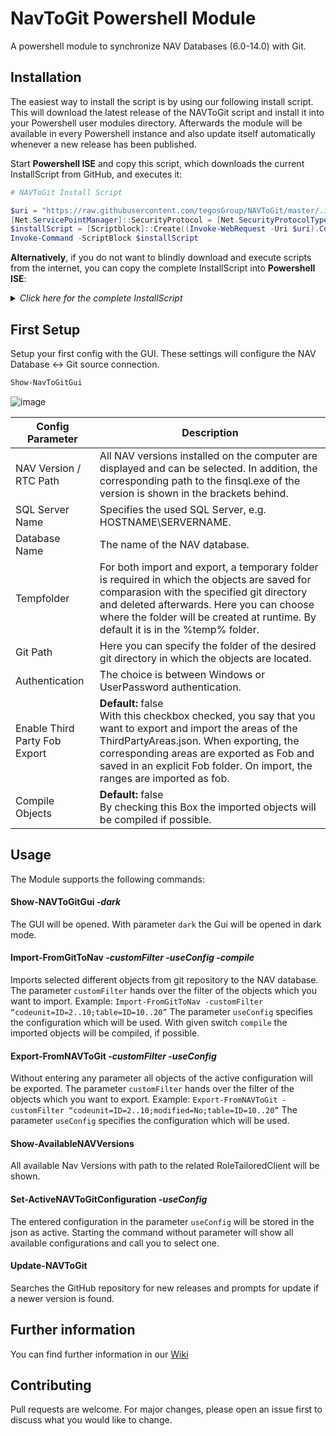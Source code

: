 # NavToGit Powershell Module
A powershell module to synchronize NAV Databases (6.0-14.0) with Git.

## Installation

The easiest way to install the script is by using our following install script.
This will download the latest release of the NAVToGit script and install it into your Powershell user modules directory. Afterwards the module will be available in every Powershell instance and also update itself automatically whenever a new release has been published.

Start **Powershell ISE** and copy this script, which downloads the current InstallScript from GitHub, and executes it:
```powershell
# NAVToGit Install Script

$uri = "https://raw.githubusercontent.com/tegosGroup/NAVToGit/master/.install/InstallScript.ps1"
[Net.ServicePointManager]::SecurityProtocol = [Net.SecurityProtocolType]::Tls12
$installScript = [Scriptblock]::Create((Invoke-WebRequest -Uri $uri).Content)
Invoke-Command -ScriptBlock $installScript
```
**Alternatively**, if you do not want to blindly download and execute scripts from the internet, you can copy the complete InstallScript into **Powershell ISE**:
<details><summary><i>Click here for the complete InstallScript</i></summary>
<p>
  
```powershell
# NAVToGit Install Script

Write-Host("$(Get-Date -Format "HH:mm:ss") | Starting NAVToGit Module installation") -ForegroundColor White
$approval = Read-Host ("$(Get-Date -Format "HH:mm:ss") | Do you want to continue? [y/n]")
if ($approval -ne "y") {
    Write-Host("$(Get-Date -Format "HH:mm:ss") | Cancelled NAVToGit module installation") -ForegroundColor Red
    break
}

try {
    [Net.ServicePointManager]::SecurityProtocol = [Net.SecurityProtocolType]::Tls12
    $obj = Invoke-WebRequest -Uri "https://api.github.com/repos/tegosGroup/NAVToGit/releases/latest" -ErrorAction SilentlyContinue | ConvertFrom-Json -ErrorAction SilentlyContinue
}
catch {
    Write-Host("$(Get-Date -Format "HH:mm:ss") | No connection to Github.") -ForegroundColor Red
    break
}
$temp = Join-Path -Path $env:TEMP -ChildPath "NavToGitUpdate"
$downloadFile = Join-Path -Path $temp -ChildPath "update.zip"

Remove-Item -Path $temp -Recurse -Force -ErrorAction SilentlyContinue > $null
New-Item -path $temp -ItemType Directory > $null

Write-Host("$(Get-Date -Format "HH:mm:ss") | Downloading latest release...") -ForegroundColor Cyan
Invoke-WebRequest -Uri $obj.zipball_url -OutFile $downloadFile

Write-Host("$(Get-Date -Format "HH:mm:ss") | Extracting download zip") -ForegroundColor White
Expand-Archive -Path $downloadFile -DestinationPath $temp -Force

$userPath = "$([System.Environment]::GetFolderPath([System.Environment+SpecialFolder]::MyDocuments))\WindowsPowerShell\Modules\NAVToGit"
if (-not (Test-Path -Path $userPath)) {
    Write-Host("$(Get-Date -Format "HH:mm:ss") | Creating directory C:$userPath") -ForegroundColor Cyan
    New-Item -Path $userPath -ItemType Directory > $null
}

Write-Host("$(Get-Date -Format "HH:mm:ss") | Moving new files") -ForegroundColor Cyan
Robocopy (Get-ChildItem $temp)[0].FullName $userPath /mov /mir /xd .git > $null

Write-Host("$(Get-Date -Format "HH:mm:ss") | Deleting temp folder $temp") -ForegroundColor White
Remove-Item -Path $temp -Recurse -Force

$approval = Read-Host ("$(Get-Date -Format "HH:mm:ss") | Do you want to create a desktop shortcut to the NAVToGitGui? [y/n]")
if ($approval -eq "y") {
    Write-Host("$(Get-Date -Format "HH:mm:ss") | Creating Desktop Shortcut for GUI") -ForegroundColor White
    $WshShell = New-Object -comObject WScript.Shell
    $Shortcut = $WshShell.CreateShortcut("$([System.Environment]::GetFolderPath([System.Environment+SpecialFolder]::Desktop))\Show-NAVToGitGui.lnk")
    $Shortcut.TargetPath = "$env:WINDIR\system32\WindowsPowerShell\v1.0\powershell.exe"
    $Shortcut.Arguments = "-command Show-NAVToGitGui"
    $Shortcut.Save()
}

Write-Host("$(Get-Date -Format "HH:mm:ss") | NAVToGit Module has been installed.") -ForegroundColor Green
```

</p>
</details>

## First Setup
Setup your first config with the GUI. These settings will configure the NAV Database <-> Git source connection.
```powershell
Show-NavToGitGui
```
![image](https://user-images.githubusercontent.com/60692534/88889445-6c018400-d240-11ea-8100-d7040cdc6e75.png)

Config Parameter |  Description
------------ | -------------
NAV Version / RTC Path  | All NAV versions installed on the computer are displayed and can be selected. In addition, the corresponding path to the finsql.exe of the version is shown in the brackets behind.
SQL Server Name | Specifies the used SQL Server, e.g. HOSTNAME\SERVERNAME.
Database Name | The name of the NAV database.
Tempfolder | For both import and export, a temporary folder is required in which the objects are saved for comparasion with the specified git directory and deleted afterwards. Here you can choose where the folder will be created at runtime. By default it is in the %temp% folder.
Git Path | Here you can specify the folder of the desired git directory in which the objects are located.
Authentication | The choice is between Windows or UserPassword authentication.
Enable Third Party Fob Export | **Default:** false <br/> With this checkbox checked, you say that you want to export and import the areas of the ThirdPartyAreas.json. When exporting, the corresponding areas are exported as Fob and saved in an explicit Fob folder. On import, the ranges are imported as fob. 
Compile Objects |  **Default:** false <br/> By checking this Box the imported objects will be compiled if possible.

## Usage
The Module supports the following commands:

#### Show-NAVToGitGui *-dark*
The GUI will be opened. With parameter `dark` the Gui will be opened in dark mode.

#### Import-FromGitToNav *-customFilter <Filter> -useConfig <ConfigName> -compile*
Imports selected different objects from git repository to the NAV database.
The parameter `customFilter` hands over the filter of the objects which you want to import. Example: `Import-FromGitToNav -customFilter “codeunit=ID=2..10;table=ID=10..20”`
The parameter `useConfig` specifies the configuration which will be used. With given switch `compile` the imported objects will be compiled, if possible.

#### Export-FromNAVToGit *-customFilter <Filter> -useConfig <ConfigName>*
Without entering any parameter all objects of the active configuration will be exported.
The parameter `customFilter` hands over the filter of the objects which you want to export. Example: `Export-FromNAVToGit -customFilter “codeunit=ID=2..10;modified=No;table=ID=10..20”`
The parameter `useConfig` specifies the configuration which will be used.

#### Show-AvailableNAVVersions
All available Nav Versions with path to the related RoleTailoredClient will be shown.

#### Set-ActiveNAVToGitConfiguration *-useConfig <ConfigName>*
The entered configuration in the parameter `useConfig` will be stored in the json as active. 
Starting the command without parameter will show all available configurations and call you to select one.

#### Update-NAVToGit
Searches the GitHub repository for new releases and prompts for update if a newer version is found.

## Further information
You can find further information in our [Wiki](https://github.com/tegosGroup/NAVToGit/wiki)

## Contributing
Pull requests are welcome. For major changes, please open an issue first to discuss what you would like to change.
